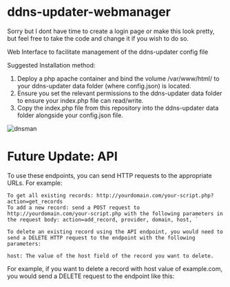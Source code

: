 # ddns-updater-webmanager
Sorry but I dont have time to create a login page or make this look pretty, but feel free to take the code and change it if you wish to do so.

Web Interface to facilitate management of the ddns-updater config file

Suggested Installation method:

1) Deploy a php apache container and bind the volume /var/www/html/ to your ddns-updater data folder (where config.json) is located.
2) Ensure you set the relevant permissions to the ddns-updater data folder to ensure your index.php file can read/write.
3) Copy the index.php file from this repository into the ddns-updater data folder alongside your config.json file.


![dnsman](https://user-images.githubusercontent.com/13137984/220908899-a5509aa7-de65-4bf1-a7f8-596de82bf634.jpg)


# Future Update: API

To use these endpoints, you can send HTTP requests to the appropriate URLs. For example:

    To get all existing records: http://yourdomain.com/your-script.php?action=get_records
    To add a new record: send a POST request to http://yourdomain.com/your-script.php with the following parameters in the request body: action=add_record, provider, domain, host, `
    
    To delete an existing record using the API endpoint, you would need to send a DELETE HTTP request to the endpoint with the following parameters:

    host: The value of the host field of the record you want to delete.

For example, if you want to delete a record with host value of example.com, you would send a DELETE request to the endpoint like this:
